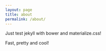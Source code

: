 ```yaml
---
layout: page
title: about
permalink: /about/
---
```


Just test jekyll with bower and materialize.css!

Fast, pretty and cool!